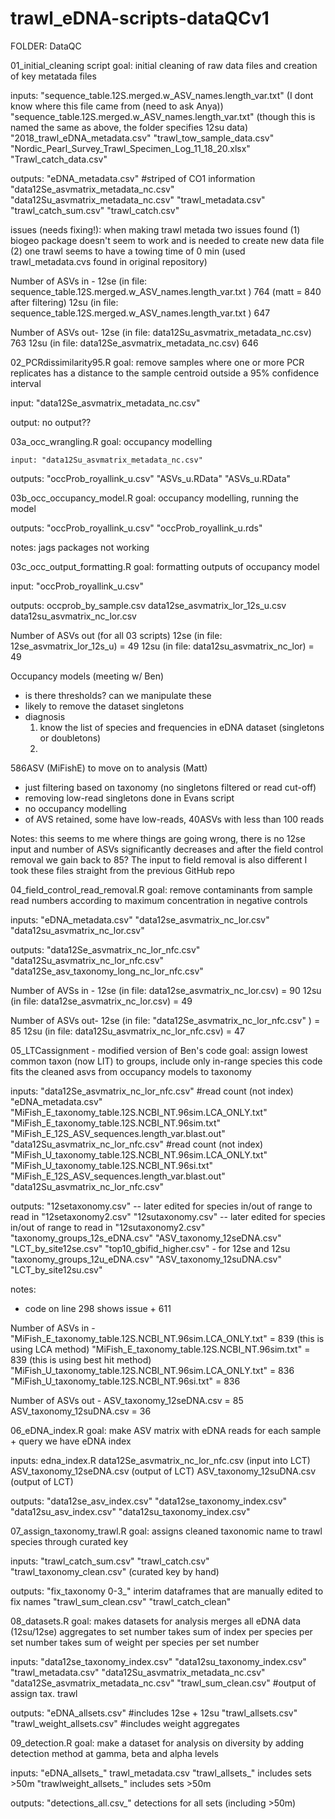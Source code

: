 # trawl_eDNA-scripts-dataQCv1

FOLDER: DataQC

01_initial_cleaning script
  goal: initial cleaning of raw data files and creation of key metatada files 

  inputs: 
  	"sequence_table.12S.merged.w_ASV_names.length_var.txt" (I dont know where this file came from (need to ask Anya))
  	"sequence_table.12S.merged.w_ASV_names.length_var.txt" (though this is named the same as above, the folder specifies 12su data)
  	"2018_trawl_eDNA_metadata.csv"
  	"trawl_tow_sample_data.csv"
  	"Nordic_Pearl_Survey_Trawl_Specimen_Log_11_18_20.xlsx"
  	"Trawl_catch_data.csv"

  outputs: 
  	"eDNA_metadata.csv" #striped of CO1 information
  	"data12Se_asvmatrix_metadata_nc.csv"
  	"data12Su_asvmatrix_metadata_nc.csv"
  	"trawl_metadata.csv"
  	"trawl_catch_sum.csv"
  	"trawl_catch.csv"

  issues (needs fixing!): 
  when making trawl metada two issues found (1) biogeo package doesn't seem to work and is needed to create new data file 
  (2) one trawl seems to have a towing time of 0 min (used trawl_metadata.cvs found in original repository)

Number of ASVs in - 
	12se (in file: sequence_table.12S.merged.w_ASV_names.length_var.txt  ) 764 (matt = 840 after filtering)
	12su (in file: sequence_table.12S.merged.w_ASV_names.length_var.txt ) 647
	
Number of ASVs out- 
	12se (in file: data12Su_asvmatrix_metadata_nc.csv) 763
	12su (in file: data12Se_asvmatrix_metadata_nc.csv) 646

02_PCRdissimilarity95.R
  goal: remove samples where one or more PCR replicates has a distance to the sample centroid outside a 95% confidence interval

  input: 
  	"data12Se_asvmatrix_metadata_nc.csv"
  
  output: 
  	no output?? 

03a_occ_wrangling.R
  goal: occupancy modelling

  	input: "data12Su_asvmatrix_metadata_nc.csv"

  outputs: 
  	"occProb_royallink_u.csv"
  	"ASVs_u.RData"
  	"ASVs_u.RData" 

03b_occ_occupancy_model.R
  goal: occupancy modelling, running the model 

  outputs: 
  	"occProb_royallink_u.csv"
  	"occProb_royallink_u.rds"
  
  notes: 
  jags packages not working 

03c_occ_output_formatting.R
  goal: formatting outputs of occupancy model
  
  input: 
  	"occProb_royallink_u.csv"

  outputs: 
  	occprob_by_sample.csv
  	data12se_asvmatrix_lor_12s_u.csv
  	data12su_asvmatrix_nc_lor.csv

	
Number of ASVs out (for all 03 scripts)
	12se (in file: 12se_asvmatrix_lor_12s_u) = 49
	12su (in file: data12su_asvmatrix_nc_lor) = 49
	
Occupancy models (meeting w/ Ben)
- is there thresholds? can we manipulate these 
- likely to remove the dataset singletons
- diagnosis
	1) know the list of species and frequencies in eDNA dataset (singletons or doubletons)
	2) 
	

586ASV (MiFishE) to move on to analysis (Matt)
- just filtering based on taxonomy (no singletons filtered or read cut-off)
- removing low-read singletons done in Evans script 
- no occupancy modelling 
- of AVS retained, some have low-reads, 40ASVs with less than 100 reads 

	
Notes: this seems to me where things are going wrong, there is no 12se input and number of ASVs significantly decreases
and after the field control removal we gain back to 85? The input to field removal is also different 
I took these files straight from the previous GitHub repo


04_field_control_read_removal.R
  goal: remove contaminants from sample read numbers according to maximum concentration in negative controls

  inputs: 
  "eDNA_metadata.csv"
  "data12se_asvmatrix_nc_lor.csv" 
  "data12su_asvmatrix_nc_lor.csv"

  outputs: 
  "data12Se_asvmatrix_nc_lor_nfc.csv" 
  "data12Su_asvmatrix_nc_lor_nfc.csv"
  "data12Se_asv_taxonomy_long_nc_lor_nfc.csv"
  
  Number of AVSs in - 
  	12se (in file: data12se_asvmatrix_nc_lor.csv) = 90
  	12su (in file: data12se_asvmatrix_nc_lor.csv) = 49
  	
  Number of ASVs out- 
	12se (in file: "data12Se_asvmatrix_nc_lor_nfc.csv" ) = 85
	12su (in file: data12Su_asvmatrix_nc_lor_nfc.csv) = 47


05_LTCassignment - modified version of Ben's code 
  goal: assign lowest common taxon (now LIT) to groups, include only in-range species 
  this code fits the cleaned asvs from occupancy models to taxonomy  

  inputs: 
  "data12Se_asvmatrix_nc_lor_nfc.csv" #read count (not index) 
  "eDNA_metadata.csv"
  "MiFish_E_taxonomy_table.12S.NCBI_NT.96sim.LCA_ONLY.txt"
  "MiFish_E_taxonomy_table.12S.NCBI_NT.96sim.txt"
  "MiFish_E_12S_ASV_sequences.length_var.blast.out"
  "data12Su_asvmatrix_nc_lor_nfc.csv" #read count (not index)
  "MiFish_U_taxonomy_table.12S.NCBI_NT.96sim.LCA_ONLY.txt"
  "MiFish_U_taxonomy_table.12S.NCBI_NT.96si.txt"
  "MiFish_E_12S_ASV_sequences.length_var.blast.out"
  "data12Su_asvmatrix_nc_lor_nfc.csv"

  outputs: 
  "12setaxonomy.csv" -- later edited for species in/out of range to read in "12setaxonomy2.csv"
  "12sutaxonomy.csv" -- later edited for species in/out of range to read in "12sutaxonomy2.csv"
  "taxonomy_groups_12s_eDNA.csv"
  "ASV_taxonomy_12seDNA.csv"
  "LCT_by_site12se.csv"
  "top10_gbifid_higher.csv" - for 12se and 12su 
  "taxonomy_groups_12u_eDNA.csv"
  "ASV_taxonomy_12suDNA.csv"
  "LCT_by_site12su.csv"
  
  notes: 
  - code on line 298 shows issue + 611
  
Number of ASVs in -
	 "MiFish_E_taxonomy_table.12S.NCBI_NT.96sim.LCA_ONLY.txt" = 839 (this is using LCA method)
	 "MiFish_E_taxonomy_table.12S.NCBI_NT.96sim.txt" = 839 (this is using best hit method)
	 "MiFish_U_taxonomy_table.12S.NCBI_NT.96sim.LCA_ONLY.txt" = 836
	 "MiFish_U_taxonomy_table.12S.NCBI_NT.96si.txt" = 836


Number of ASVs out - 
	ASV_taxonomy_12seDNA.csv = 85
	ASV_taxonomy_12suDNA.csv = 36
	
	
06_eDNA_index.R
  goal: make ASV matrix with eDNA reads 
  for each sample + query we have eDNA index 
  
  
  inputs:
  edna_index.R
  data12Se_asvmatrix_nc_lor_nfc.csv (input into LCT)
  ASV_taxonomy_12seDNA.csv (output of LCT)
  ASV_taxonomy_12suDNA.csv (output of LCT)

  outputs:
  "data12se_asv_index.csv"
  "data12se_taxonomy_index.csv"
  "data12su_asv_index.csv"
  "data12su_taxonomy_index.csv"
  


07_assign_taxonomy_trawl.R
  goal: assigns cleaned taxonomic name to trawl species through curated key 

  inputs: 
  "trawl_catch_sum.csv"
  "trawl_catch.csv"
  "trawl_taxonomy_clean.csv" (curated key by hand)
  
  outputs: 
  "fix_taxonomy 0-3_" interim dataframes that are manually edited to fix names 
  "trawl_sum_clean.csv"
  "trawl_catch_clean"

08_datasets.R 
  goal: makes datasets for analysis 
        merges all eDNA data (12su/12se)
        aggregates to set number 
        takes sum of index per species per set number
        takes sum of weight per species per set number

  inputs: 
   "data12se_taxonomy_index.csv"
  "data12su_taxonomy_index.csv"
  "trawl_metadata.csv"
  "data12Su_asvmatrix_metadata_nc.csv"
  "data12Se_asvmatrix_metadata_nc.csv"
  "trawl_sum_clean.csv" #output of assign tax. trawl 

  outputs: 
	"eDNA_allsets.csv" #includes 12se + 12su 
	"trawl_allsets.csv"
	"trawl_weight_allsets.csv" #includes weight aggregates 


09_detection.R
  goal: make a dataset for analysis on diversity by adding detection 
 		method at gamma, beta and alpha levels 
  
  inputs: 
  	"eDNA_allsets_"
  	trawl_metadata.csv
  	"trawl_allsets_" includes sets >50m
    "trawlweight_allsets_" includes sets >50m
  
  outputs: 
	"detections_all.csv_" detections for all sets (including >50m)



